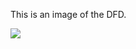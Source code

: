 This is an image of the DFD.

![](https://cloud.githubusercontent.com/assets/15096113/11671478/585331de-9dce-11e5-94cf-444d4fdd5b0b.png)

